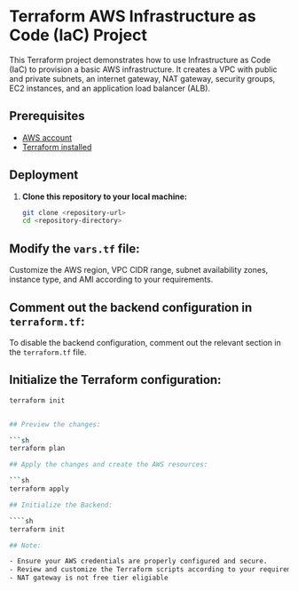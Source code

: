 # Terraform AWS Infrastructure as Code (IaC) Project

This Terraform project demonstrates how to use Infrastructure as Code (IaC) to provision a basic AWS infrastructure. It creates a VPC with public and private subnets, an internet gateway, NAT gateway, security groups, EC2 instances, and an application load balancer (ALB).

## Prerequisites

- [AWS account](https://aws.amazon.com/)
- [Terraform installed](https://learn.hashicorp.com/tutorials/terraform/install-cli)

## Deployment

1. **Clone this repository to your local machine:**

   ```sh
   git clone <repository-url>
   cd <repository-directory>

   ```

## Modify the `vars.tf` file:

Customize the AWS region, VPC CIDR range, subnet availability zones, instance type, and AMI according to your requirements.

## Comment out the backend configuration in `terraform.tf`:

To disable the backend configuration, comment out the relevant section in the `terraform.tf` file.

## Initialize the Terraform configuration:

`````sh
terraform init


## Preview the changes:

```sh
terraform plan

## Apply the changes and create the AWS resources:

```sh
terraform apply

## Initialize the Backend:

````sh
terraform init

## Note:

- Ensure your AWS credentials are properly configured and secure.
- Review and customize the Terraform scripts according to your requirements before applying them to your AWS account.
- NAT gateway is not free tier eligiable
`````
